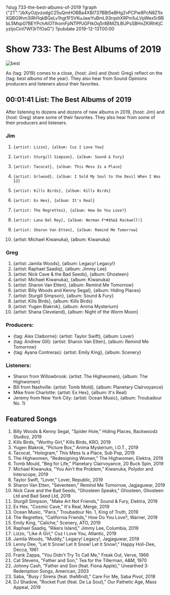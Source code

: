 ?slug 733-the-best-albums-of-2019
?graph {"2T":"JbXyOzjvzodgC25uQmHOBBa4XBI737BBt5eBHg2vPCPw8PcN8Z1lxXQBG9hm3iRH1qkBGeLv1hgt1F5VKuJawYuBmL93rqshXRPm1uLVpWex5rBBbL5Msp07BEYPchAlOTlhomFpNTPPJGFtkOq5r8BMZlLBUPsSBHnZKIRhKjCyzIjoCinI7Wf3rTfOaG"}
?pubdate 2019-12-13T00:00

# Show 733: The Best Albums of 2019

![best](//static.soundopinions.org/images/2019/bestalbums2019.png)

As {tag: 2019} comes to a close, {host: Jim} and {host: Greg} reflect on the {tag: best albums of the year}. They also hear from Sound Opinions producers and listeners about their favorites.


## 00:01:41 List: The Best Albums of 2019
After listening to dozens and dozens of new albums in 2019, {host: Jim} and {host: Greg} share some of their favorites. They also hear from some of their producers and listeners.

### Jim
1.     {artist: Lizzo}, {album: Cuz I Love You}
2.     {artist: Sturgill Simpson}, {album: Sound & Fury}
3.     {artist: Tacocat}, {album: This Mess Is a Place}
4.     {artist: Grlwood}, {album: I Sold My Soul to the Devil When I Was 12}
5.     {artist: Kills Birds}, {album: Kills Birds}
6.     {artist: Ex Hex}, {album: It's Real}
7.     {artist: The Regrettes}, {album: How Do You Love?}
8.     {artist: Lana Del Rey}, {album: Norman F*#$%&$ Rockwell!}
9.     {artist: Sharon Van Etten}, {album: Remind Me Tomorrow}
10.  {artist: Michael Kiwanuka}, {album: Kiwanuka}

### Greg
1. {artist: Jamila Woods}, {album: Legacy! Legacy!}
2. {artist: Raphael Saadiq}, {album: Jimmy Lee}
3. {artist: Nick Cave & the Bad Seeds}, {album: Ghosteen}
4. {artist: Michael Kiwanuka}, {album: Kiwanuka}
5. {artist: Sharon Van Etten}, {album: Remind Me Tomorrow}
6. {artist: Billy Woods and Kenny Segal}, {album: Hiding Places}
7. {artist: Sturgill Simpson}, {album: Sound & Fury}
8. {artist: Kills Birds}, {album: Kills Birds}
9. {artist: Yugen Blakrok}, {album: Anima Mysterium}
10. {artist: Shana Cleveland}, {album: Night of the Worm Moon}

### Producers:
- {tag: Alex Claiborne}: {artist: Taylor Swift}, {album: Lover}
- {tag: Andrew Gill}: {artist: Sharon Van Etten}, {album: Remind Me Tomorrow}
- {tag: Ayana Contreras}: {artist: Emily King}, {album: Scenery}

### Listeners:
- Sharon from Willowbrook: {artist: The Highwomen}, {album: The Highwomen}
- Bill from Nashville: {artist: Tomb Mold}, {album: Planetary Clairvoyance}
- Mike from Charlotte: {artist: Ex Hex}, {album: It's Real}
- Jeremy from New York City: {artist: Ocean Music}, {album: Troubadour No. 1}


## Featured Songs
1. Billy Woods & Kenny Segal, "Spider Hole," Hiding Places, Backwoodz Studioz, 2019
1. Kills Birds, "Worthy Girl," Kills Birds, KRO, 2019
1. Yugen Blakrok, "Picture Box," Anima Mysterium, I.O.T., 2019
1. Tacocat, "Hologram," This Mess Is a Place, Sub Pop, 2019
1. The Highwomen, "Redesigning Women," The Highwomen, Elektra, 2019
1. Tomb Mould, "Beg for Life," Planetary Clairvoyance, 20 Buck Spin, 2019
1. Michael Kiwanuka, "You Ain't the Problem," Kiwanuka, Polydor and Interscope, 2019
1. Taylor Swift, "Lover," Lover, Republic, 2019
1. Sharon Van Etten, "Seventeen," Remind Me Tomorrow, Jagjaguwar, 2019
1. Nick Cave and the Bad Seeds, "Ghosteen Speaks," Ghosteen, Ghosteen Ltd and Bad Seed Ltd, 2019
1. Sturgill Simpson, "Make Art Not Friends," Sound & Fury, Elektra, 2019
1. Ex Hex, "Cosmic Cave," It's Real, Merge, 2019
1. Ocean Music, "Paris," Troubadour No. 1, King of Truth, 2019
1. The Regrettes, "California Friends," How Do You Love?, Warner, 2019
1. Emily King, "Caliche," Scenery, ATO, 2019
1. Raphael Saadiq, "Rikers Island," Jimmy Lee, Columbia, 2019
1. Lizzo, "Like A Girl," Cuz I Love You, Atlantic, 2019
1. Jamila Woods, "Muddy," Legacy! Legacy!, Jagjaguwar, 2019
1. Lenny Dee, "Let It Snow! Let It Snow! Let It Snow!," Happy Holi-Dee, Decca, 1961
1. Frank Zappa, "You Didn't Try To Call Me," Freak Out, Verve, 1966
1. Cat Stevens, "Father and Son," Tea for the Tillerman, A&M, 1970
1. Johnny Cash, "Father and Son (feat. Fiona Apple)," Unearthed 3: Redemption Songs, American, 2003
1. Saba, "Busy / Sirens (feat. theMind)," Care For Me, Saba Pivot, 2018
1. DJ Shadow, "Rocket Fuel (feat. De La Soul)," Our Pathetic Age, Mass Appeal, 2019

